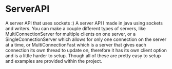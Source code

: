 # ServerAPI
A server API that uses sockets :)
A server API I made in java using sockets and writers.  You can make a couple different types of servers, like MultiConnectionServer for multiple clients on one server, or a SingleConnectionServer which allows for only one connection on the server at a time, or MultiConnectionFast which is a server that gives each connection its own thread to update on, therefore it has its own client option and is a little harder to setup.  Though all of these are pretty easy to setup and examples are provided within the project.
